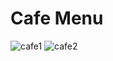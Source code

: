 # Cafe Menu
![cafe1](https://github.com/Apache-ghost/Cafe_Menu/assets/125418589/42362465-f478-48c7-87fb-da45c10ea6d3)
![cafe2](https://github.com/Apache-ghost/Cafe_Menu/assets/125418589/8f152f9b-0f90-426e-be6f-1cf2b6662aca)
